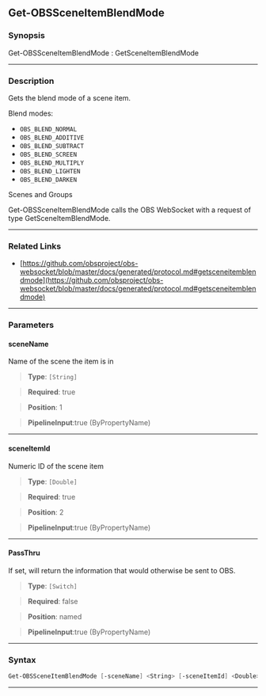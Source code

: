 Get-OBSSceneItemBlendMode
-------------------------
### Synopsis
Get-OBSSceneItemBlendMode : GetSceneItemBlendMode

---
### Description

Gets the blend mode of a scene item.

Blend modes:

- `OBS_BLEND_NORMAL`
- `OBS_BLEND_ADDITIVE`
- `OBS_BLEND_SUBTRACT`
- `OBS_BLEND_SCREEN`
- `OBS_BLEND_MULTIPLY`
- `OBS_BLEND_LIGHTEN`
- `OBS_BLEND_DARKEN`

Scenes and Groups


Get-OBSSceneItemBlendMode calls the OBS WebSocket with a request of type GetSceneItemBlendMode.

---
### Related Links
* [https://github.com/obsproject/obs-websocket/blob/master/docs/generated/protocol.md#getsceneitemblendmode](https://github.com/obsproject/obs-websocket/blob/master/docs/generated/protocol.md#getsceneitemblendmode)



---
### Parameters
#### **sceneName**

Name of the scene the item is in



> **Type**: ```[String]```

> **Required**: true

> **Position**: 1

> **PipelineInput**:true (ByPropertyName)



---
#### **sceneItemId**

Numeric ID of the scene item



> **Type**: ```[Double]```

> **Required**: true

> **Position**: 2

> **PipelineInput**:true (ByPropertyName)



---
#### **PassThru**

If set, will return the information that would otherwise be sent to OBS.



> **Type**: ```[Switch]```

> **Required**: false

> **Position**: named

> **PipelineInput**:true (ByPropertyName)



---
### Syntax
```PowerShell
Get-OBSSceneItemBlendMode [-sceneName] <String> [-sceneItemId] <Double> [-PassThru] [<CommonParameters>]
```
---
